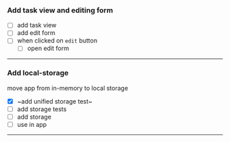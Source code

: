 ### Add task view and editing form

  - [ ] add task view
  - [ ] add edit form
  - [ ] when clicked on `edit` button
    - [ ] open edit form

--------------

### Add local-storage

move app from in-memory to local storage

  - [x] ~add unified storage test~
  - [ ] add storage tests
  - [ ] add storage
  - [ ] use in app

--------------

